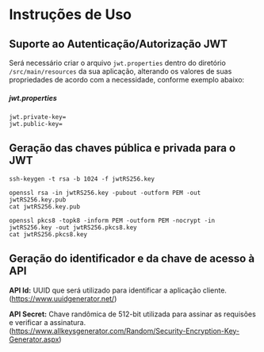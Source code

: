 Instruções de Uso
=================
 
Suporte ao Autenticação/Autorização JWT 
---------------------------------------
 
Será necessário criar o arquivo `jwt.properties` dentro do diretório `/src/main/resources` da sua aplicação, 
alterando os valores de suas propriedades de acordo com a necessidade, conforme exemplo abaixo:

##### jwt.properties

```
jwt.private-key=
jwt.public-key=
```

Geração das chaves pública e privada para o JWT
-----------------------------------------------

```
ssh-keygen -t rsa -b 1024 -f jwtRS256.key

openssl rsa -in jwtRS256.key -pubout -outform PEM -out jwtRS256.key.pub
cat jwtRS256.key.pub

openssl pkcs8 -topk8 -inform PEM -outform PEM -nocrypt -in jwtRS256.key -out jwtRS256.pkcs8.key
cat jwtRS256.pkcs8.key
```

Geração do identificador e da chave de acesso à API
---------------------------------------------------

**API Id:** UUID que será utilizado para identificar a aplicação cliente.
(https://www.uuidgenerator.net/)

**API Secret:** Chave randômica de 512-bit utilizada para assinar as requisões e verificar a assinatura.
(https://www.allkeysgenerator.com/Random/Security-Encryption-Key-Generator.aspx)
